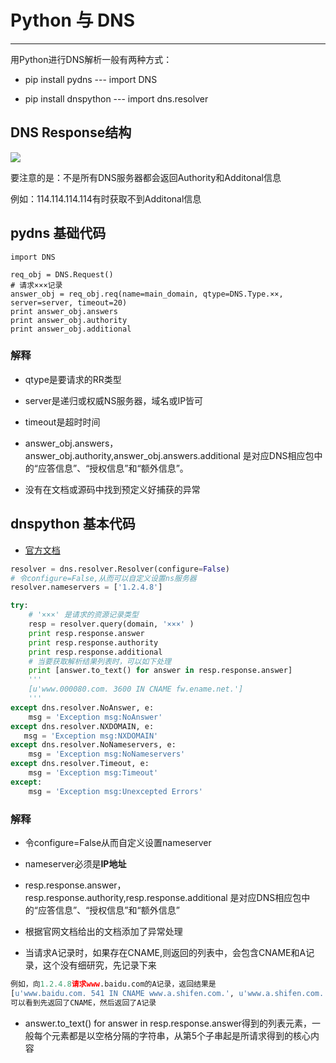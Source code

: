 # Python 与 DNS

------

用Python进行DNS解析一般有两种方式：

* pip install pydns --- import DNS

* pip install dnspython  --- import dns.resolver

## DNS Response结构

![](http://ouzh4pejg.bkt.clouddn.com/DNSResponse.png)

要注意的是：不是所有DNS服务器都会返回Authority和Additonal信息

例如：114.114.114.114有时获取不到Additonal信息


## pydns 基础代码

```
import DNS

req_obj = DNS.Request()
# 请求×××记录
answer_obj = req_obj.req(name=main_domain, qtype=DNS.Type.××, server=server, timeout=20)
print answer_obj.answers
print answer_obj.authority
print answer_obj.additional
```

### 解释

* qtype是要请求的RR类型

* server是递归或权威NS服务器，域名或IP皆可

* timeout是超时时间

* answer_obj.answers，answer_obj.authority,answer_obj.answers.additional 是对应DNS相应包中的“应答信息”、“授权信息”和“额外信息”。

* 没有在文档或源码中找到预定义好捕获的异常

## dnspython 基本代码

* [官方文档](http://www.dnspython.org/docs/1.14.0/dns.resolver.Resolver-class.html)

```python
resolver = dns.resolver.Resolver(configure=False)
# 令configure=False,从而可以自定义设置ns服务器
resolver.nameservers = ['1.2.4.8']

try:
    # '×××' 是请求的资源记录类型
    resp = resolver.query(domain, '×××' )
    print resp.response.answer
    print resp.response.authority
    print resp.response.additional
    # 当要获取解析结果列表时，可以如下处理
    print [answer.to_text() for answer in resp.response.answer]
    '''
    [u'www.000080.com. 3600 IN CNAME fw.ename.net.']
    '''
except dns.resolver.NoAnswer, e:
    msg = 'Exception msg:NoAnswer'
except dns.resolver.NXDOMAIN, e:
   msg = 'Exception msg:NXDOMAIN'
except dns.resolver.NoNameservers, e:
    msg = 'Exception msg:NoNameservers'
except dns.resolver.Timeout, e:
    msg = 'Exception msg:Timeout'
except:
    msg = 'Exception msg:Unexcepted Errors'
```

### 解释

* 令configure=False从而自定义设置nameserver

* nameserver必须是**IP地址**

* resp.response.answer，resp.response.authority,resp.response.additional 是对应DNS相应包中的“应答信息”、“授权信息”和“额外信息”

* 根据官网文档给出的文档添加了异常处理

* 当请求A记录时，如果存在CNAME,则返回的列表中，会包含CNAME和A记录，这个没有细研究，先记录下来
```python
例如，向1.2.4.8请求www.baidu.com的A记录，返回结果是
[u'www.baidu.com. 541 IN CNAME www.a.shifen.com.', u'www.a.shifen.com. 129 IN A 220.181.111.188\nwww.a.shifen.com. 129 IN A 220.181.112.244']
可以看到先返回了CNAME，然后返回了A记录
```

* answer.to_text() for answer in resp.response.answer得到的列表元素，一般每个元素都是以空格分隔的字符串，从第5个子串起是所请求得到的核心内容

